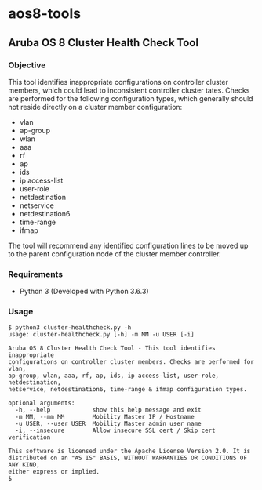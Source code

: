 # aos8-tools
## Aruba OS 8 Cluster Health Check Tool
### Objective
This tool identifies inappropriate configurations on controller cluster members, which could lead to inconsistent controller cluster tates. Checks are performed for the following configuration types, which generally should not reside directly on a cluster member configuration:
* vlan
* ap-group
* wlan
* aaa
* rf
* ap
* ids
* ip access-list
* user-role
* netdestination
* netservice
* netdestination6
* time-range
* ifmap 

The tool will recommend any identified configuration lines to be moved up to the parent configuration node of the cluster member controller.

### Requirements
* Python 3 (Developed with Python 3.6.3)

### Usage
```
$ python3 cluster-healthcheck.py -h
usage: cluster-healthcheck.py [-h] -m MM -u USER [-i]

Aruba OS 8 Cluster Health Check Tool - This tool identifies inappropriate
configurations on controller cluster members. Checks are performed for vlan,
ap-group, wlan, aaa, rf, ap, ids, ip access-list, user-role, netdestination,
netservice, netdestination6, time-range & ifmap configuration types.

optional arguments:
  -h, --help            show this help message and exit
  -m MM, --mm MM        Mobility Master IP / Hostname
  -u USER, --user USER  Mobility Master admin user name
  -i, --insecure        Allow insecure SSL cert / Skip cert verification

This software is licensed under the Apache License Version 2.0. It is
distributed on an "AS IS" BASIS, WITHOUT WARRANTIES OR CONDITIONS OF ANY KIND,
either express or implied.
$ 
```
